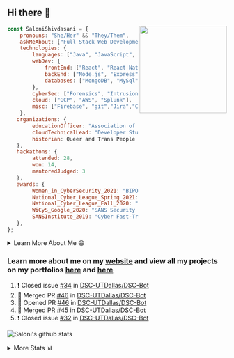 ## Hi there 👋

<img align='right' src="https://storage.googleapis.com/saloni-shivdasani-resume/Saloni.png" width="200">

```javascript
const SaloniShivdasani = {
    pronouns: "She/Her" && "They/Them",
    askMeAbout: ["Full Stack Web Development", "Cloud Computing", "Cyber Security"],
    technologies: {
        languages: ["Java", "JavaScript", "SQL", "Python", "C++", "BASH", "R"],
        webDev: {
            frontEnd: ["React", "React Native", "Electron"],
            backEnd: ["Node.js", "Express", "Flask"],
            databases: ["MongoDB", "MySql"],
        },
        cyberSec: ["Forensics", "Intrusion Detection", "Security Operations", "Network and Application Penetration Testing"],
        cloud: ["GCP", "AWS", "Splunk"],
        misc: ["Firebase", "git","Jira","Confluence"]
    },
   organizations: {
        educationOfficer: "Association of Computer Machinery, UTD",
        cloudTechnicalLead: "Developer Students Club, UTD",
        historian: Queer and Trans People of Color, UTD",
   },
   hackathons: {
        attended: 28,
        won: 14,
        mentoredJudged: 3
   },
   awards: {
        Women_in_CyberSecurity_2021: "BIPOC Fellowship Award",
        National_Cyber_League_Spring_2021: "Gold Bracket Competitor - Top 15% nationally",
        National_Cyber_League_Fall_2020: "Gold Bracket Competitor - Top 15% nationally",
        WiCyS_Google_2020: "SANS Security Training Scholarship",
        SANSInstitute_2019: "Cyber Fast-Track Game Quarter-Finalist",
   },
};
```

<!--START_SECTION:table-->
<details>

<summary>Learn More About Me 😄 </summary>

I am a senior at The University of Texas at Dallas, and I am currently majoring in Software Engineering with a concentration in Information Assurance. I am interested and have experience in full stack development, cloud computing, and cybersecurity. I hope to find opportunities where I can gain exposure to algorithm and project design. My ultimate aim is to develop futuristic products for users because I am inspired by the impact of computing on society.

I have experience in full stack web development through my participation and awards in hackathons where I have learnt and used React, Node.js, Express, MongoDB, Flask, NLTK, and React Native along with GIT, GCP, and Firebase. Last semester, I was also responsible for backend development for a project at a local NGO where I created a REST API using Node.js, Express, MongoDB and SQL and hosted it on servers using GCP. 

From my coursework and local competitions, I have skills in algorithms and data structures in Java, database management using SQL and machine learning using Python and R. I have also been a quarter-finalist in a national cybersecurity completion hosted by the SANS institute.

I am also actively involved in campus organization where I am the cloud technical lead for Developer Student Club, Mentor and Education Officer for Association of Computing Machinery, event planner for Women Mentoring Women in Engineering and IT Committee member for IEEE.

</details>

<!--END_SECTION:table-->

### Learn more about me on my [website](https://www.saloni-shivdasani.codes) and view all my projects on my portfolios [here](https://www.saloni-shivdasani.codes/projects) and  [here](http://devpost.com/SaloniS)

<!--START_SECTION:activity-->
1. ❗️ Closed issue [#34](https://github.com/DSC-UTDallas/DSC-Bot/issues/34) in [DSC-UTDallas/DSC-Bot](https://github.com/DSC-UTDallas/DSC-Bot)
2. 🎉 Merged PR [#46](https://github.com/DSC-UTDallas/DSC-Bot/pull/46) in [DSC-UTDallas/DSC-Bot](https://github.com/DSC-UTDallas/DSC-Bot)
3. 💪 Opened PR [#46](https://github.com/DSC-UTDallas/DSC-Bot/pull/46) in [DSC-UTDallas/DSC-Bot](https://github.com/DSC-UTDallas/DSC-Bot)
4. 🎉 Merged PR [#45](https://github.com/DSC-UTDallas/DSC-Bot/pull/45) in [DSC-UTDallas/DSC-Bot](https://github.com/DSC-UTDallas/DSC-Bot)
5. ❗️ Closed issue [#32](https://github.com/DSC-UTDallas/DSC-Bot/issues/32) in [DSC-UTDallas/DSC-Bot](https://github.com/DSC-UTDallas/DSC-Bot)
<!--END_SECTION:activity-->

![Saloni's github stats](https://github-readme-stats.vercel.app/api?username=SaloniSS)

<!--START_SECTION:table-->
<details>

<summary>More Stats 📊 </summary>

<!--START_SECTION:waka-->
![Lines of code](https://img.shields.io/badge/From%20Hello%20World%20I%27ve%20Written-1.3%20million%20lines%20of%20code-blue)

**🐱 My Github Data** 

> 🏆 371 Contributions in the Year 2021
 > 
> 📦 570.0 kB Used in Github's Storage 
 > 
> 💼 Opted to Hire
 > 
> 📜 28 Public Repositories 
 > 
> 🔑 21 Private Repositories  
 > 
**I'm a Night 🦉** 

```text
🌞 Morning    124 commits    ███░░░░░░░░░░░░░░░░░░░░░░   13.87% 
🌆 Daytime    188 commits    █████░░░░░░░░░░░░░░░░░░░░   21.03% 
🌃 Evening    360 commits    ██████████░░░░░░░░░░░░░░░   40.27% 
🌙 Night      222 commits    ██████░░░░░░░░░░░░░░░░░░░   24.83%

```
📅 **I'm Most Productive on Saturday** 

```text
Monday       141 commits    ████░░░░░░░░░░░░░░░░░░░░░   15.77% 
Tuesday      105 commits    ███░░░░░░░░░░░░░░░░░░░░░░   11.74% 
Wednesday    85 commits     ██░░░░░░░░░░░░░░░░░░░░░░░   9.51% 
Thursday     57 commits     █░░░░░░░░░░░░░░░░░░░░░░░░   6.38% 
Friday       68 commits     ██░░░░░░░░░░░░░░░░░░░░░░░   7.61% 
Saturday     238 commits    ██████░░░░░░░░░░░░░░░░░░░   26.62% 
Sunday       200 commits    █████░░░░░░░░░░░░░░░░░░░░   22.37%

```


📊 **This Week I Spent My Time On** 

```text
⌚︎ Time Zone: America/Chicago

💬 Programming Languages: 
Other                    10 hrs 7 mins       ███████████████████░░░░░░   77.69% 
Dart                     2 hrs 28 mins       ████░░░░░░░░░░░░░░░░░░░░░   18.97% 
TypeScript               16 mins             ░░░░░░░░░░░░░░░░░░░░░░░░░   2.11% 
JSON                     7 mins              ░░░░░░░░░░░░░░░░░░░░░░░░░   0.93% 
Groovy                   2 mins              ░░░░░░░░░░░░░░░░░░░░░░░░░   0.26%

```

**I Mostly Code in JavaScript** 

```text
JavaScript               24 repos            ███████████░░░░░░░░░░░░░░   44.44% 
Java                     7 repos             ███░░░░░░░░░░░░░░░░░░░░░░   12.96% 
Python                   6 repos             ██░░░░░░░░░░░░░░░░░░░░░░░   11.11% 
TypeScript               5 repos             ██░░░░░░░░░░░░░░░░░░░░░░░   9.26% 
CSS                      3 repos             █░░░░░░░░░░░░░░░░░░░░░░░░   5.56%

```



 Last Updated on 20/06/2021
<!--END_SECTION:waka-->

<!--END_SECTION:table-->

<!--
**SaloniSS/SaloniSS** is a ✨ _special_ ✨ repository because its `README.md` (this file) appears on your GitHub profile.

Here are some ideas to get you started:

- 🔭 I’m currently working on ...
- 🌱 I’m currently learning ...
- 👯 I’m looking to collaborate on ...
- 🤔 I’m looking for help with ...
- 💬 Ask me about ...
- 📫 How to reach me: ...
- 😄 Pronouns: ...
- ⚡ Fun fact: ...
-->
